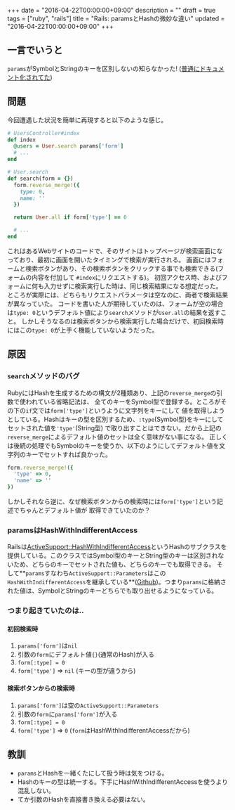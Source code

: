 +++
date = "2016-04-22T00:00:00+09:00"
description = ""
draft = true
tags = ["ruby", "rails"]
title = "Rails: paramsとHashの微妙な違い"
updated = "2016-04-22T00:00:00+09:00"
+++

## 一言でいうと

`params`がSymbolとStringのキーを区別しないの知らなかった!
([普通にドキュメント化されてた](http://api.rubyonrails.org/classes/ActionController/Parameters.html#method-i-5B-5D))

## 問題

今回遭遇した状況を簡単に再現すると以下のような感じ。

```ruby
# UsersController#index
def index
  @users = User.search params['form']
  # ...
end

# User.search
def search(form = {})
  form.reverse_merge!({
    type: 0,
    name: ''
  })

  return User.all if form['type'] == 0

  # ...
end
```

これはあるWebサイトのコードで、そのサイトはトップページが検索画面になっており、最初に画面を開いたタイミングで検索が実行される。
画面にはフォームと検索ボタンがあり、その検索ボタンをクリックする事でも検索できる(フォームの内容を付加して
`#index`にリクエストする)。
初回アクセス時、およびフォームに何も入力せずに検索実行した時は、同じ検索結果になる想定だった。
ところが実際には、どちらもリクエストパラメータは空なのに、両者で検索結果が異なっていた。
コードを書いた人が期待していたのは、フォームが空の場合は`type: 0`というデフォルト値により`search`メソッドが`User.all`の結果を返すこと。
しかしそうなるのは検索ボタンから検索実行した場合だけで、初回検索時にはこの`type: 0`が上手く機能していないようだった。

## 原因

### `search`メソッドのバグ

RubyにはHashを生成するための構文が2種類あり、上記の`reverse_merge`の引数で使われている省略記法は、
全てのキーをSymbol型で登録する。ところがその下の`if`文では`form['type']`というように文字列をキーにして
値を取得しようとしている。Hashはキーの型を区別するため、`:type`(Symbol型)をキーにしてセットされた値を`'type'`(String型)
で取り出すことはできない。だから上記の`reverse_merge`によるデフォルト値のセットは全く意味がない事になる。
正しくは後続の処理でもSymbolのキーを使うか、以下のようにしてデフォルト値を文字列のキーでセットすれば良かった。

```ruby
form.reverse_merge!({
  'type' => 0,
  'name' => ''
})
```

しかしそれなら逆に、なぜ検索ボタンからの検索時には`form['type']`という記述でちゃんとデフォルト値が
取得できていたのか？

### paramsはHashWithIndifferentAccess

Railsは[ActiveSupport::HashWithIndifferentAccess][hash-with-indifferent-access]というHashのサブクラスを提供している。このクラスではSymbol型のキーとString型のキーは区別されないため、どちらのキーでセットされた値も、どちらのキーでも取得できる。
そして**`params`すなわち`ActiveSupport::Parameters`はこの`HashWithIndifferentAccess`を継承している**([Github][github-parameters])。つまり`params`に格納された値は、SymbolとStringのキーどちらでも取り出せるようになっている。

[hash-with-indifferent-access]: http://api.rubyonrails.org/classes/ActiveSupport/HashWithIndifferentAccess.html
[github-parameters]: https://github.com/rails/rails/blob/9ab2d030209d9608a6c866d83210f5b3b7d2319e/actionpack/lib/action_controller/metal/strong_parameters.rb#L108

### つまり起きていたのは..

#### 初回検索時

1. `params['form']`は`nil`
1. 引数の`form`にデフォルト値`{}`(通常のHash)が入る
1. `form[:type] = 0`
1. `form['type']` => `nil` (キーの型が違うから)

#### 検索ボタンからの検索時

1. `params['form']`は空の`ActiveSupport::Parameters`
1. 引数の`form`に`params['form']`が入る
1. `form[:type] = 0`
1. `form['type']` => `0` (`form`はHashWithIndifferentAccessだから)

## 教訓

* `params`とHashを一緒くたにして扱う時は気をつける。
* Hashのキーの型は統一する。下手にHashWithIndifferentAccessを使うより混乱しない。
* てか引数のHashを直接書き換える必要はない。
